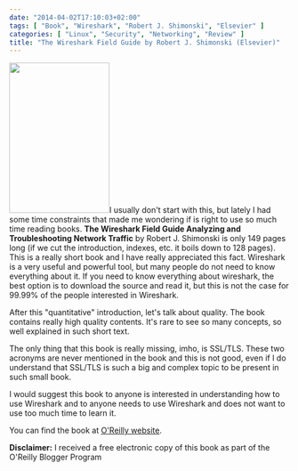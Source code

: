 ```yaml
---
date: "2014-04-02T17:10:03+02:00"
tags: [ "Book", "Wireshark", "Robert J. Shimonski", "Elsevier" ]
categories: [ "Linux", "Security", "Networking", "Review" ]
title: "The Wireshark Field Guide by Robert J. Shimonski (Elsevier)"
---
```

<img class="alignleft" alt="" src="http://akamaicovers.oreilly.com/images/9780124104969/cat.gif" width="180" height="270" />I usually don't start with this, but lately I had some time constraints that made me wondering if is right to use so much time reading books. **The Wireshark Field Guide Analyzing and Troubleshooting Network Traffic** by Robert J. Shimonski is only 149 pages long (if we cut the introduction, indexes, etc. it boils down to 128 pages). This is a really short book and I have really appreciated this fact. Wireshark is a very useful and powerful tool, but many people do not need to know everything about it. If you need to know everything about wireshark, the best option is to download the source and read it, but this is not the case for 99.99% of the people interested in Wireshark.

After this "quantitative" introduction, let's talk about quality. The book contains really high quality contents. It's rare to see so many concepts, so well explained in such short text.

The only thing that this book is really missing, imho, is SSL/TLS. These two acronyms are never mentioned in the book and this is not good, even if I do understand that SSL/TLS is such a big and complex topic to be present in such small book.

I would suggest this book to anyone is interested in understanding how to use Wireshark and to anyone needs to use Wireshark and does not want to use too much time to learn it.

You can find the book at [O'Reilly website](http://shop.oreilly.com/product/9780124104136.do).

**Disclaimer:** I received a free electronic copy of this book as part of the O'Reilly Blogger Program
